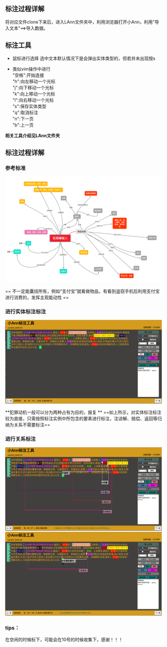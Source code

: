## 标注过程详解
将对应文件clone下来后，进入LAnn文件夹中，利用浏览器打开小Ann，利用"导入文本"==>导入数据。


## 标注工具
- 鼠标进行选择
选中文本默认情况下是会弹出实体类型的，但若并未出现按s


- 类似vim操作中进行  
"空格":开始连接  
"h":向左移动一个光标  
"j":向下移动一个光标  
"k":向上移动一个光标  
"l":向右移动一个光标  
"s":保存实体类型  
"q":取消标注  
"n":下一页  
"b":上一页  

**相关工具介绍见LAnn文件夹**


## 标注过程详解

### 参考标准
![标注参考样式](标注参考结构.png)


== 不一定能囊括所有，例如“支付宝”就看做物品，有看到盗窃手机后利用支付宝进行消费的，发挥主观能动性 ==
### 进行实体标注标注
![实体标注](实体标注样式.png)

**犯罪动机一般可以分为两种占有为目的，报复 **
==如上所示，对实体标注标注较为直接，只需按照标注实例中所包含的要素进行标注，注谅解、赔偿、返回等归纳为关系不需要标注==

### 进行关系标注
![关系标注中犯罪过程方面](犯罪过程关系标注.png)
![关系标注中补偿行为标注](补偿行为方式标注.png)



### tips：
在空闲的时候标下，可能会在10号的时候收集下，感谢！！！
